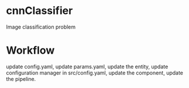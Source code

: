 # cnnClassifier

Image classification problem

# Workflow
update config.yaml,
update params.yaml,
update the entity,
update configuration manager in src/config.yaml,
update the component,
update the pipeline.
